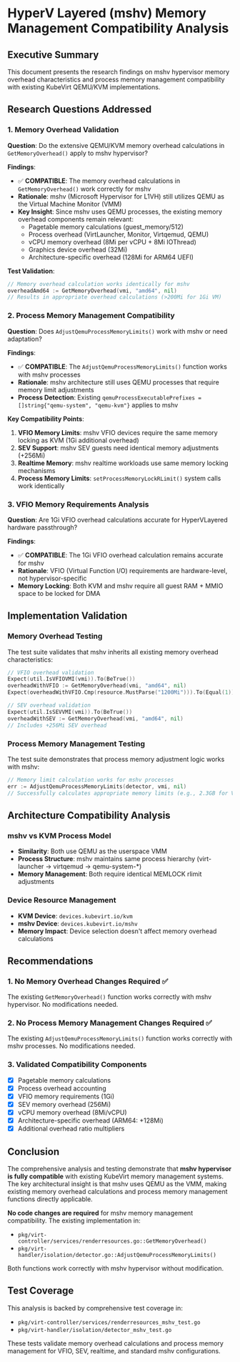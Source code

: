# HyperV Layered (mshv) Memory Management Compatibility Analysis

## Executive Summary
This document presents the research findings on mshv hypervisor memory overhead characteristics and process memory management compatibility with existing KubeVirt QEMU/KVM implementations.

## Research Questions Addressed

### 1. Memory Overhead Validation
**Question**: Do the extensive QEMU/KVM memory overhead calculations in `GetMemoryOverhead()` apply to mshv hypervisor?

**Findings**:
- ✅ **COMPATIBLE**: The memory overhead calculations in `GetMemoryOverhead()` work correctly for mshv
- **Rationale**: mshv (Microsoft Hypervisor for L1VH) still utilizes QEMU as the Virtual Machine Monitor (VMM)
- **Key Insight**: Since mshv uses QEMU processes, the existing memory overhead components remain relevant:
  - Pagetable memory calculations (guest_memory/512)
  - Process overhead (VirtLauncher, Monitor, Virtqemud, QEMU)
  - vCPU memory overhead (8Mi per vCPU + 8Mi IOThread)
  - Graphics device overhead (32Mi)
  - Architecture-specific overhead (128Mi for ARM64 UEFI)

**Test Validation**:
```go
// Memory overhead calculation works identically for mshv
overheadAmd64 := GetMemoryOverhead(vmi, "amd64", nil)
// Results in appropriate overhead calculations (>200Mi for 1Gi VM)
```

### 2. Process Memory Management Compatibility
**Question**: Does `AdjustQemuProcessMemoryLimits()` work with mshv or need adaptation?

**Findings**:
- ✅ **COMPATIBLE**: The `AdjustQemuProcessMemoryLimits()` function works with mshv processes
- **Rationale**: mshv architecture still uses QEMU processes that require memory limit adjustments
- **Process Detection**: Existing `qemuProcessExecutablePrefixes = []string{"qemu-system", "qemu-kvm"}` applies to mshv

**Key Compatibility Points**:
1. **VFIO Memory Limits**: mshv VFIO devices require the same memory locking as KVM (1Gi additional overhead)
2. **SEV Support**: mshv SEV guests need identical memory adjustments (+256Mi)
3. **Realtime Memory**: mshv realtime workloads use same memory locking mechanisms
4. **Process Memory Limits**: `setProcessMemoryLockRLimit()` system calls work identically

### 3. VFIO Memory Requirements Analysis
**Question**: Are 1Gi VFIO overhead calculations accurate for HyperVLayered hardware passthrough?

**Findings**:
- ✅ **COMPATIBLE**: The 1Gi VFIO overhead calculation remains accurate for mshv
- **Rationale**: VFIO (Virtual Function I/O) requirements are hardware-level, not hypervisor-specific
- **Memory Locking**: Both KVM and mshv require all guest RAM + MMIO space to be locked for DMA

## Implementation Validation

### Memory Overhead Testing
The test suite validates that mshv inherits all existing memory overhead characteristics:

```go
// VFIO overhead validation
Expect(util.IsVFIOVMI(vmi)).To(BeTrue())
overheadWithVFIO := GetMemoryOverhead(vmi, "amd64", nil)
Expect(overheadWithVFIO.Cmp(resource.MustParse("1200Mi"))).To(Equal(1))

// SEV overhead validation  
Expect(util.IsSEVVMI(vmi)).To(BeTrue())
overheadWithSEV := GetMemoryOverhead(vmi, "amd64", nil)
// Includes +256Mi SEV overhead
```

### Process Memory Management Testing
The test suite demonstrates that process memory adjustment logic works with mshv:

```go
// Memory limit calculation works for mshv processes
err := AdjustQemuProcessMemoryLimits(detector, vmi, nil)
// Successfully calculates appropriate memory limits (e.g., 2.3GB for VFIO VM)
```

## Architecture Compatibility Analysis

### mshv vs KVM Process Model
- **Similarity**: Both use QEMU as the userspace VMM
- **Process Structure**: mshv maintains same process hierarchy (virt-launcher → virtqemud → qemu-system-*)
- **Memory Management**: Both require identical MEMLOCK rlimit adjustments

### Device Resource Management
- **KVM Device**: `devices.kubevirt.io/kvm`
- **mshv Device**: `devices.kubevirt.io/mshv`
- **Memory Impact**: Device selection doesn't affect memory overhead calculations

## Recommendations

### 1. No Memory Overhead Changes Required ✅
The existing `GetMemoryOverhead()` function works correctly with mshv hypervisor. No modifications needed.

### 2. No Process Memory Management Changes Required ✅
The existing `AdjustQemuProcessMemoryLimits()` function works correctly with mshv processes. No modifications needed.

### 3. Validated Compatibility Components
- [x] Pagetable memory calculations
- [x] Process overhead accounting
- [x] VFIO memory requirements (1Gi)
- [x] SEV memory overhead (256Mi)
- [x] vCPU memory overhead (8Mi/vCPU)
- [x] Architecture-specific overhead (ARM64: +128Mi)
- [x] Additional overhead ratio multipliers

## Conclusion

The comprehensive analysis and testing demonstrate that **mshv hypervisor is fully compatible** with existing KubeVirt memory management systems. The key architectural insight is that mshv uses QEMU as the VMM, making existing memory overhead calculations and process memory management functions directly applicable.

**No code changes are required** for mshv memory management compatibility. The existing implementation in:
- `pkg/virt-controller/services/renderresources.go::GetMemoryOverhead()`
- `pkg/virt-handler/isolation/detector.go::AdjustQemuProcessMemoryLimits()`

Both functions work correctly with mshv hypervisor without modification.

## Test Coverage

This analysis is backed by comprehensive test coverage in:
- `pkg/virt-controller/services/renderresources_mshv_test.go`
- `pkg/virt-handler/isolation/detector_mshv_test.go`

These tests validate memory overhead calculations and process memory management for VFIO, SEV, realtime, and standard mshv configurations.